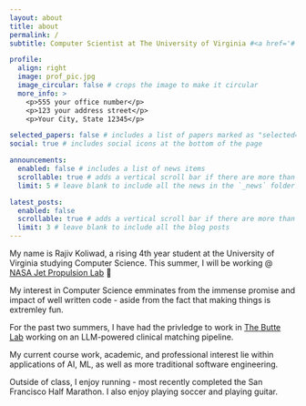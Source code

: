 ```yaml
---
layout: about
title: about
permalink: /
subtitle: Computer Scientist at The University of Virginia #<a href='#'>Affiliations</a>. Address. Contacts. Motto. Etc.

profile:
  align: right
  image: prof_pic.jpg
  image_circular: false # crops the image to make it circular
  more_info: >
    <p>555 your office number</p>
    <p>123 your address street</p>
    <p>Your City, State 12345</p>

selected_papers: false # includes a list of papers marked as "selected={true}"
social: true # includes social icons at the bottom of the page

announcements:
  enabled: false # includes a list of news items
  scrollable: true # adds a vertical scroll bar if there are more than 3 news items
  limit: 5 # leave blank to include all the news in the `_news` folder

latest_posts:
  enabled: false
  scrollable: true # adds a vertical scroll bar if there are more than 3 new posts items
  limit: 3 # leave blank to include all the blog posts
---
```


My name is Rajiv Koliwad, a rising 4th year student at the University of Virginia studying Computer Science. This summer, I will be working @ [NASA Jet Propulsion Lab](https://www.jpl.nasa.gov/) 🚀


My interest in Computer Science emminates from the immense promise and impact of well written code - aside from the fact that making things is extremley fun. 

For the past two summers, I have had the privledge to work in [The Butte Lab](https://buttelab.ucsf.edu/) working on an LLM-powered clinical matching pipeline. 

My current course work, academic, and professional interest lie within applications of AI, ML, as well as more traditional software engineering.

Outside of class, I enjoy running - most recently completed the San Francisco Half Marathon. I also enjoy playing soccer and playing guitar.

